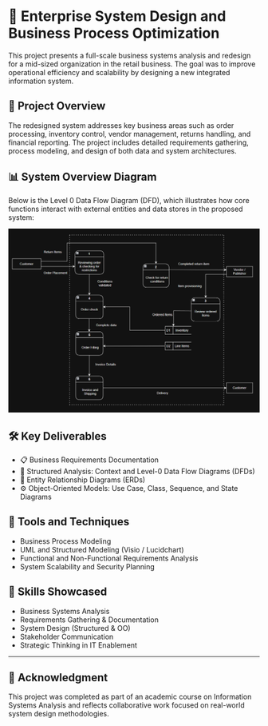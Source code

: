 # 🏢 Enterprise System Design and Business Process Optimization

This project presents a full-scale business systems analysis and redesign for a mid-sized organization in the retail business. The goal was to improve operational efficiency and scalability by designing a new integrated information system.

## 🧠 Project Overview

The redesigned system addresses key business areas such as order processing, inventory control, vendor management, returns handling, and financial reporting. The project includes detailed requirements gathering, process modeling, and design of both data and system architectures.

## 📊 System Overview Diagram

Below is the Level 0 Data Flow Diagram (DFD), which illustrates how core functions interact with external entities and data stores in the proposed system:

![Level 0 DFD](diagrams/dfd_level0.png)

## 🛠 Key Deliverables

- 📋 Business Requirements Documentation  
- 🔄 Structured Analysis: Context and Level-0 Data Flow Diagrams (DFDs)  
- 🧩 Entity Relationship Diagrams (ERDs)  
- ⚙️ Object-Oriented Models: Use Case, Class, Sequence, and State Diagrams  

## 🔧 Tools and Techniques

- Business Process Modeling  
- UML and Structured Modeling (Visio / Lucidchart)  
- Functional and Non-Functional Requirements Analysis  
- System Scalability and Security Planning  

## 💼 Skills Showcased

- Business Systems Analysis  
- Requirements Gathering & Documentation  
- System Design (Structured & OO)  
- Stakeholder Communication  
- Strategic Thinking in IT Enablement  

---

## 🙏 Acknowledgment

This project was completed as part of an academic course on Information Systems Analysis and reflects collaborative work focused on real-world system design methodologies.
